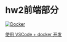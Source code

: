 # hw2前端部分

[![Docker](https://github.com/ds-hw-fuuzen/hw2-frontend/actions/workflows/docker-publish.yml/badge.svg)](https://github.com/ds-hw-fuuzen/hw2-frontend/actions/workflows/docker-publish.yml)

[使用 VSCode + docker 开发](https://github.com/ds-hw-fuuzen/.github/blob/main/profile/README.md)